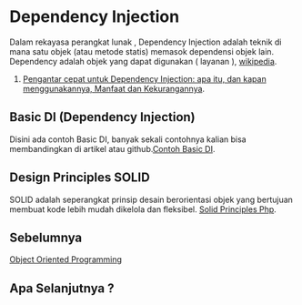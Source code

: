 # Dependency Injection
Dalam rekayasa perangkat lunak , Dependency Injection adalah teknik di mana satu objek (atau metode statis) memasok dependensi objek lain. Dependency adalah objek yang dapat digunakan ( layanan ), [wikipedia](https://en.wikipedia.org/wiki/Dependency_injection).

1. [Pengantar cepat untuk Dependency Injection: apa itu, dan kapan menggunakannya, Manfaat dan Kekurangannya](https://www.freecodecamp.org/news/a-quick-intro-to-dependency-injection-what-it-is-and-when-to-use-it-7578c84fa88f/).

## Basic DI (Dependency Injection)
Disini ada contoh Basic DI, banyak sekali contohnya kalian bisa membandingkan di artikel atau github.[Contoh Basic DI](https://medium.com/koding-kala-weekend/dependency-injection-dan-di-php-2c9d24a885cb).

## Design Principles SOLID
SOLID adalah seperangkat prinsip desain berorientasi objek yang bertujuan membuat kode lebih mudah dikelola dan fleksibel.
[Solid Principles Php](https://www.hashbangcode.com/article/solid-principles-php).

## Sebelumnya
[Object Oriented Programming](https://github.com/triabagus/roadmap-backend/tree/master/4.Object%20Oriented%20Programming)
## Apa Selanjutnya ?